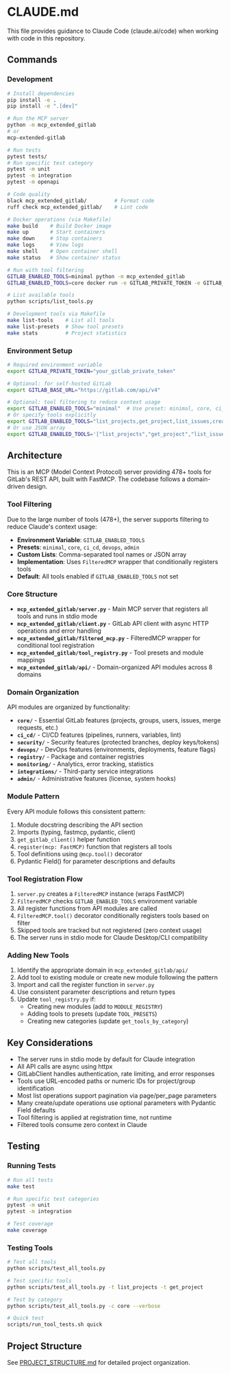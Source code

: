 # CLAUDE.md

This file provides guidance to Claude Code (claude.ai/code) when working with code in this repository.

## Commands

### Development
```bash
# Install dependencies
pip install -e .
pip install -e ".[dev]"

# Run the MCP server
python -m mcp_extended_gitlab
# or
mcp-extended-gitlab

# Run tests
pytest tests/
# Run specific test category
pytest -m unit
pytest -m integration
pytest -m openapi

# Code quality
black mcp_extended_gitlab/         # Format code
ruff check mcp_extended_gitlab/    # Lint code

# Docker operations (via Makefile)
make build    # Build Docker image
make up       # Start containers
make down     # Stop containers
make logs     # View logs
make shell    # Open container shell
make status   # Show container status

# Run with tool filtering
GITLAB_ENABLED_TOOLS=minimal python -m mcp_extended_gitlab
GITLAB_ENABLED_TOOLS=core docker run -e GITLAB_PRIVATE_TOKEN -e GITLAB_ENABLED_TOOLS mcp-extended-gitlab

# List available tools
python scripts/list_tools.py

# Development tools via Makefile
make list-tools    # List all tools
make list-presets  # Show tool presets
make stats         # Project statistics
```

### Environment Setup
```bash
# Required environment variable
export GITLAB_PRIVATE_TOKEN="your_gitlab_private_token"

# Optional: for self-hosted GitLab
export GITLAB_BASE_URL="https://gitlab.com/api/v4"

# Optional: tool filtering to reduce context usage
export GITLAB_ENABLED_TOOLS="minimal"  # Use preset: minimal, core, ci_cd, devops, admin
# Or specify tools explicitly
export GITLAB_ENABLED_TOOLS="list_projects,get_project,list_issues,create_issue"
# Or use JSON array
export GITLAB_ENABLED_TOOLS='["list_projects","get_project","list_issues"]'
```

## Architecture

This is an MCP (Model Context Protocol) server providing 478+ tools for GitLab's REST API, built with FastMCP. The codebase follows a domain-driven design.

### Tool Filtering

Due to the large number of tools (478+), the server supports filtering to reduce Claude's context usage:

- **Environment Variable**: `GITLAB_ENABLED_TOOLS`
- **Presets**: `minimal`, `core`, `ci_cd`, `devops`, `admin`
- **Custom Lists**: Comma-separated tool names or JSON array
- **Implementation**: Uses `FilteredMCP` wrapper that conditionally registers tools
- **Default**: All tools enabled if `GITLAB_ENABLED_TOOLS` not set

### Core Structure
- **`mcp_extended_gitlab/server.py`** - Main MCP server that registers all tools and runs in stdio mode
- **`mcp_extended_gitlab/client.py`** - GitLab API client with async HTTP operations and error handling
- **`mcp_extended_gitlab/filtered_mcp.py`** - FilteredMCP wrapper for conditional tool registration
- **`mcp_extended_gitlab/tool_registry.py`** - Tool presets and module mappings
- **`mcp_extended_gitlab/api/`** - Domain-organized API modules across 8 domains

### Domain Organization
API modules are organized by functionality:
- **`core/`** - Essential GitLab features (projects, groups, users, issues, merge requests, etc.)
- **`ci_cd/`** - CI/CD features (pipelines, runners, variables, lint)
- **`security/`** - Security features (protected branches, deploy keys/tokens)
- **`devops/`** - DevOps features (environments, deployments, feature flags)
- **`registry/`** - Package and container registries
- **`monitoring/`** - Analytics, error tracking, statistics
- **`integrations/`** - Third-party service integrations
- **`admin/`** - Administrative features (license, system hooks)

### Module Pattern
Every API module follows this consistent pattern:
1. Module docstring describing the API section
2. Imports (typing, fastmcp, pydantic, client)
3. `get_gitlab_client()` helper function
4. `register(mcp: FastMCP)` function that registers all tools
5. Tool definitions using `@mcp.tool()` decorator
6. Pydantic Field() for parameter descriptions and defaults

### Tool Registration Flow
1. `server.py` creates a `FilteredMCP` instance (wraps FastMCP)
2. `FilteredMCP` checks `GITLAB_ENABLED_TOOLS` environment variable
3. All register functions from API modules are called
4. `FilteredMCP.tool()` decorator conditionally registers tools based on filter
5. Skipped tools are tracked but not registered (zero context usage)
6. The server runs in stdio mode for Claude Desktop/CLI compatibility

### Adding New Tools
1. Identify the appropriate domain in `mcp_extended_gitlab/api/`
2. Add tool to existing module or create new module following the pattern
3. Import and call the register function in `server.py`
4. Use consistent parameter descriptions and return types
5. Update `tool_registry.py` if:
   - Creating new modules (add to `MODULE_REGISTRY`)
   - Adding tools to presets (update `TOOL_PRESETS`)
   - Creating new categories (update `get_tools_by_category`)

## Key Considerations

- The server runs in stdio mode by default for Claude integration
- All API calls are async using httpx
- GitLabClient handles authentication, rate limiting, and error responses
- Tools use URL-encoded paths or numeric IDs for project/group identification
- Most list operations support pagination via page/per_page parameters
- Many create/update operations use optional parameters with Pydantic Field defaults
- Tool filtering is applied at registration time, not runtime
- Filtered tools consume zero context in Claude

## Testing

### Running Tests
```bash
# Run all tests
make test

# Run specific test categories
pytest -m unit
pytest -m integration

# Test coverage
make coverage
```

### Testing Tools
```bash
# Test all tools
python scripts/test_all_tools.py

# Test specific tools
python scripts/test_all_tools.py -t list_projects -t get_project

# Test by category
python scripts/test_all_tools.py -c core --verbose

# Quick test
scripts/run_tool_tests.sh quick
```

## Project Structure

See [PROJECT_STRUCTURE.md](PROJECT_STRUCTURE.md) for detailed project organization.